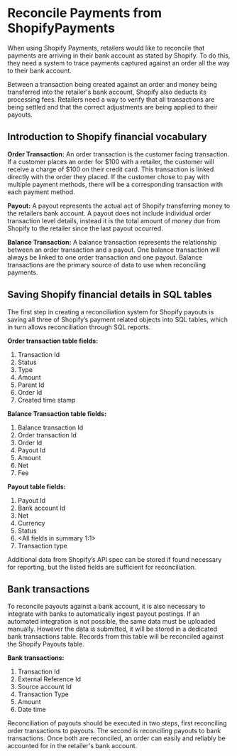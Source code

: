 # Reconcile Payments from ShopifyPayments

When using Shopify Payments, retailers would like to reconcile that payments are arriving in their bank account as stated by Shopify. To do this, they need a system to trace payments captured against an order all the way to their bank account.

Between a transaction being created against an order and money being transferred into the retailer's bank account, Shopify also deducts its processing fees. Retailers need a way to verify that all transactions are being settled and that the correct adjustments are being applied to their payouts.

## Introduction to Shopify financial vocabulary

**Order Transaction:** An order transaction is the customer facing transaction. If a customer places an order for $100 with a retailer, the customer will receive a charge of $100 on their credit card. This transaction is linked directly with the order they placed. If the customer chose to pay with multiple payment methods, there will be a corresponding transaction with each payment method.

**Payout:** A payout represents the actual act of Shopify transferring money to the retailers bank account. A payout does not include individual order transaction level details, instead it is the total amount of money due from Shopify to the retailer since the last payout occurred.

**Balance Transaction:** A balance transaction represents the relationship between an order transaction and a payout. One balance transaction will always be linked to one order transaction and one payout. Balance transactions are the primary source of data to use when reconciling payments.


## Saving Shopify financial details in SQL tables

The first step in creating a reconciliation system for Shopify payouts is saving all three of Shopify’s payment related objects into SQL tables, which in turn allows reconciliation through SQL reports.

**Order transaction table fields:**

1. Transaction Id  
2. Status  
3. Type  
4. Amount  
5. Parent Id  
6. Order Id  
7. Created time stamp  

**Balance Transaction table fields:**

1. Balance transaction Id  
2. Order transaction Id  
3. Order Id  
4. Payout Id  
5. Amount  
6. Net  
7. Fee 

**Payout table fields:**

1. Payout Id  
2. Bank account Id  
3. Net  
4. Currency  
5. Status  
6. <All fields in summary 1:1>  
7. Transaction type

Additional data from Shopify’s API spec can be stored if found necessary for reporting, but the listed fields are sufficient for reconciliation.

## Bank transactions
To reconcile payouts against a bank account, it is also necessary to integrate with banks to automatically ingest payout postings. If an automated integration is not possible, the same data must be uploaded manually. However the data is submitted, it will be stored in a dedicated bank transactions table. Records from this table will be reconciled against the Shopify Payouts table.

**Bank transactions:**

1. Transaction Id  
2. External Reference Id  
3. Source account Id  
4. Transaction Type  
5. Amount  
6. Date time

Reconciliation of payouts should be executed in two steps, first reconciling order transactions to payouts. The second is reconciling payouts to bank transactions. Once both are reconciled, an order can easily and reliably be accounted for in the retailer's bank account.
